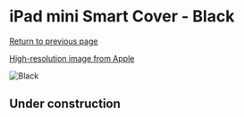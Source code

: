 # iPad mini Smart Cover - Black

[Return to previous page](/ipad_mini4)

[High-resolution image from Apple](https://store.storeimages.cdn-apple.com/8756/as-images.apple.com/is/MX4R2?wid=4500&hei=4500&fmt=png)

<div style="width: 512px"><img src="/almost_uncompressed/MX4R2.webp" alt="Black"></div>

## Under construction
